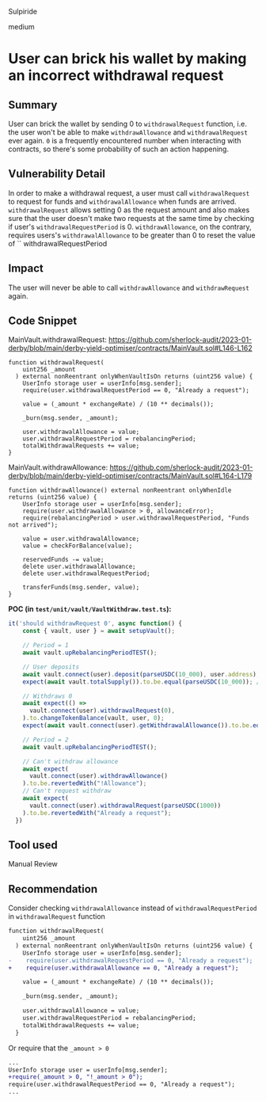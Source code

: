 Sulpiride

medium

# User can brick his wallet by making an incorrect withdrawal request

## Summary
User can brick the wallet by sending 0 to `withdrawalRequest` function, i.e. the user won't be able to make `withdrawAllowance` and `withdrawalRequest` ever again. `0` is a frequently encountered number when interacting with contracts, so there's some probability of such an action happening.

## Vulnerability Detail
In order to make a withdrawal request, a user must call `withdrawalRequest` to request for funds and `withdrawalAllowance` when funds are arrived.\
`withdrawalRequest` allows setting 0 as the request amount and also makes sure that the user doesn't make two requests at the same time by checking if user's `withdrawalRequestPeriod` is 0.
`withdrawAllowance`, on the contrary, requires users's `withdrawalAllowance` to be greater than 0 to reset the value of ``
withdrawalRequestPeriod

## Impact
The user will never be able to call `withdrawAllowance` and `withdrawRequest` again.

## Code Snippet
MainVault.withdrawalRequest:
https://github.com/sherlock-audit/2023-01-derby/blob/main/derby-yield-optimiser/contracts/MainVault.sol#L146-L162
```solidity
function withdrawalRequest(
    uint256 _amount
  ) external nonReentrant onlyWhenVaultIsOn returns (uint256 value) {
    UserInfo storage user = userInfo[msg.sender];
    require(user.withdrawalRequestPeriod == 0, "Already a request");

    value = (_amount * exchangeRate) / (10 ** decimals());

    _burn(msg.sender, _amount);

    user.withdrawalAllowance = value;
    user.withdrawalRequestPeriod = rebalancingPeriod;
    totalWithdrawalRequests += value;
}
```

MainVault.withdrawAllowance:
https://github.com/sherlock-audit/2023-01-derby/blob/main/derby-yield-optimiser/contracts/MainVault.sol#L164-L179
```solidity
function withdrawAllowance() external nonReentrant onlyWhenIdle returns (uint256 value) {
    UserInfo storage user = userInfo[msg.sender];
    require(user.withdrawalAllowance > 0, allowanceError);
    require(rebalancingPeriod > user.withdrawalRequestPeriod, "Funds not arrived");

    value = user.withdrawalAllowance;
    value = checkForBalance(value);

    reservedFunds -= value;
    delete user.withdrawalAllowance;
    delete user.withdrawalRequestPeriod;

    transferFunds(msg.sender, value);
}
```

**POC (in `test/unit/vault/VaultWithdraw.test.ts`):**
```ts
it('should withdrawRequest 0', async function() {
    const { vault, user } = await setupVault();

    // Period = 1
    await vault.upRebalancingPeriodTEST();

    // User deposits
    await vault.connect(user).deposit(parseUSDC(10_000), user.address); // 10k
    expect(await vault.totalSupply()).to.be.equal(parseUSDC(10_000)); // 10k

    // Withdraws 0
    await expect(() =>
      vault.connect(user).withdrawalRequest(0),
    ).to.changeTokenBalance(vault, user, 0);
    expect(await vault.connect(user).getWithdrawalAllowance()).to.be.equal(parseUSDC(0));

    // Period = 2
    await vault.upRebalancingPeriodTEST();

    // Can't withdraw allowance
    await expect(
      vault.connect(user).withdrawAllowance()
    ).to.be.revertedWith("!Allowance");
    // Can't request withdraw
    await expect(
      vault.connect(user).withdrawalRequest(parseUSDC(1000))
    ).to.be.revertedWith("Already a request");
  })
```


## Tool used

Manual Review

## Recommendation
Consider checking `withdrawalAllowance` instead of `withdrawalRequestPeriod` in `withdrawalRequest` function

```diff
function withdrawalRequest(
    uint256 _amount
  ) external nonReentrant onlyWhenVaultIsOn returns (uint256 value) {
    UserInfo storage user = userInfo[msg.sender];
-    require(user.withdrawalRequestPeriod == 0, "Already a request");
+    require(user.withdrawalAllowance == 0, "Already a request");

    value = (_amount * exchangeRate) / (10 ** decimals());

    _burn(msg.sender, _amount);

    user.withdrawalAllowance = value;
    user.withdrawalRequestPeriod = rebalancingPeriod;
    totalWithdrawalRequests += value;
  }
```

Or require that the `_amount > 0`

```diff
...
UserInfo storage user = userInfo[msg.sender];
+require(_amount > 0, "!_amount > 0");
require(user.withdrawalRequestPeriod == 0, "Already a request");
...
```